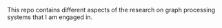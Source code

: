 This repo contains different aspects of the research on graph processing systems that I am engaged in. 
